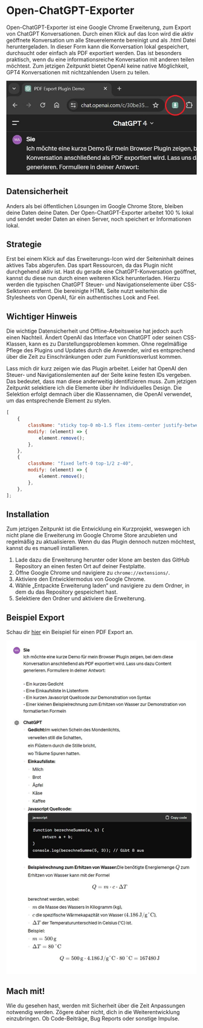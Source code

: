 # Open-ChatGPT-Exporter

Open-ChatGPT-Exporter ist eine Google Chrome Erweiterung, zum Export von ChatGPT Konversationen. Durch einen Klick auf das Icon wird die aktiv geöffnete Konversation um alle Steuerelemente bereinigt und als .html Datei heruntergeladen. In dieser Form kann die Konversation lokal gespeichert, durchsucht oder einfach als PDF exportiert werden. Das ist besonders praktisch, wenn du eine informationsreiche Konversation mit anderen teilen möchtest. Zum jetzigen Zeitpunkt bietet OpenAI keine native Möglichkeit, GPT4 Konversationen mit nichtzahlenden Usern zu teilen.

![Beispiel](readme/plugin.JPG)

## Datensicherheit

Anders als bei öffentlichen Lösungen im Google Chrome Store, bleiben deine Daten deine Daten. Der Open-ChatGPT-Exporter arbeitet 100 % lokal und sendet weder Daten an einen Server, noch speichert er Informationen lokal.

## Strategie

Erst bei einem Klick auf das Erweiterungs-Icon wird der Seiteninhalt deines aktives Tabs abgerufen. Das spart Ressourcen, da das Plugin nicht durchgehend aktiv ist. Hast du gerade eine ChatGPT-Konversation geöffnet, kannst du diese nun durch einen weiteren Klick herunterladen. Hierzu werden die typischen ChatGPT Steuer- und Navigationselemente über CSS-Selktoren entfernt. Die bereinigte HTML Seite nutzt weiterhin die Stylesheets von OpenAI, für ein authentisches Look and Feel.

## Wichtiger Hinweis

Die wichtige Datensicherheit und Offline-Arbeitsweise hat jedoch auch einen Nachteil. Ändert OpenAI das Interface von ChatGPT oder seinen CSS-Klassen, kann es zu Darstellungsproblemen kommen. Ohne regelmäßige Pflege des Plugins und Updates durch die Anwender, wird es entsprechend über die Zeit zu Einschränkungen oder zum Funktionsverlust kommen.

Lass mich dir kurz zeigen wie das Plugin arbeitet. Leider hat OpenAI den Steuer- und Navigationslementen auf der Seite keine festen IDs vergeben. Das bedeutet, dass man diese anderweitig identifizieren muss. Zum jetzigen Zeitpunkt selektiere ich die Elemente über ihr Individuelles Design. Die Selektion erfolgt demnach über die Klassennamen, die OpenAI verwendet, um das entsprechende Element zu stylen.

```javascript
[
	{
		className: "sticky top-0 mb-1.5 flex items-center justify-between z-10 h-14 p-2 font-semibold bg-token-main-surface-primary",
		modify: (element) => {
			element.remove();
		},
	},
	{
		className: "fixed left-0 top-1/2 z-40",
		modify: (element) => {
			element.remove();
		},
	},
];
```

## Installation

Zum jetzigen Zeitpunkt ist die Entwicklung ein Kurzprojekt, weswegen ich nicht plane die Erweiterung im Google Chrome Store anzubieten und regelmäßig zu aktualisieren. Wenn du das Plugin dennoch nutzen möchtest, kannst du es manuell installieren.

1. Lade dazu die Erweiterung herunter oder klone am besten das GitHub Repository an einen festen Ort auf deiner Festplatte.
2. Öffne Google Chrome und navigiere zu `chrome://extensions/`.
3. Aktiviere den Entwicklermodus von Google Chrome.
4. Wähle „Entpackte Erweiterung laden“ und navigiere zu dem Ordner, in dem du das Repository gespeichert hast.
5. Selektiere den Ordner und aktiviere die Erweiterung.

## Beispiel Export

Schau dir [hier](readme/example.pdf) ein Beispiel für einen PDF Export an.

![Beispiel](readme/example.JPG)

## Mach mit!

Wie du gesehen hast, werden mit Sicherheit über die Zeit Anpassungen notwendig werden. Zögere daher nicht, dich in die Weiterentwicklung einzubringen. Ob Code-Beiträge, Bug Reports oder sonstige Impulse.
